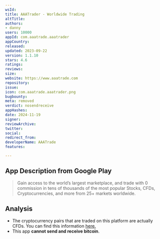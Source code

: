 ```yaml
---
wsId: 
title: AAATrader - Worldwide Trading
altTitle: 
authors:
- danny
users: 10000
appId: com.aaatrade.aaatrader
appCountry: 
released: 
updated: 2023-09-22
version: 1.1.10
stars: 4.6
ratings: 
reviews: 
size: 
website: https://www.aaatrade.com
repository: 
issue: 
icon: com.aaatrade.aaatrader.png
bugbounty: 
meta: removed
verdict: nosendreceive
appHashes: 
date: 2024-11-19
signer: 
reviewArchive: 
twitter: 
social: 
redirect_from: 
developerName: AAATrade
features: 

---
```


## App Description from Google Play 

> Gain access to the world’s largest marketplace, and trade with 0 commission in tens of thousands of the most popular Stocks, CFDs, Cryptocurrencies, and more from 25+ markets worldwide.

## Analysis 

- The cryptocurrency pairs that are traded on this platform are actually CFDs. You can find this information [here.](https://www.aaatrade.com/products/cfd_products#cfd_cryptocurrencies)
- This app **cannot send and receive bitcoin**.
